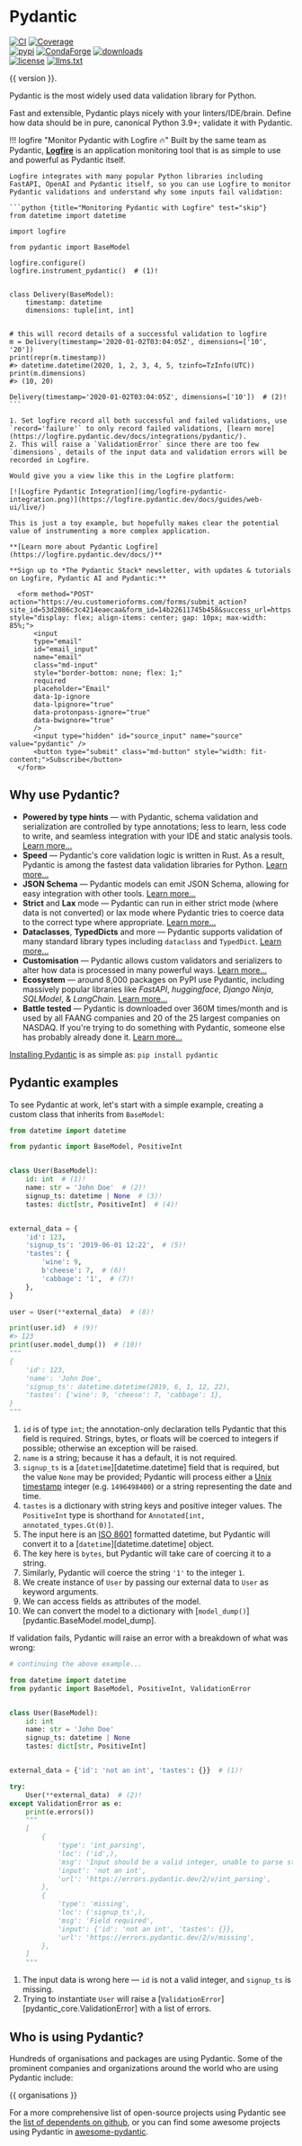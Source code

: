 # Pydantic

[![CI](https://img.shields.io/github/actions/workflow/status/pydantic/pydantic/ci.yml?branch=main&logo=github&label=CI)](https://github.com/pydantic/pydantic/actions?query=event%3Apush+branch%3Amain+workflow%3ACI)
[![Coverage](https://coverage-badge.samuelcolvin.workers.dev/pydantic/pydantic.svg)](https://github.com/pydantic/pydantic/actions?query=event%3Apush+branch%3Amain+workflow%3ACI)<br>
[![pypi](https://img.shields.io/pypi/v/pydantic.svg)](https://pypi.python.org/pypi/pydantic)
[![CondaForge](https://img.shields.io/conda/v/conda-forge/pydantic.svg)](https://anaconda.org/conda-forge/pydantic)
[![downloads](https://static.pepy.tech/badge/pydantic/month)](https://pepy.tech/project/pydantic)<br>
[![license](https://img.shields.io/github/license/pydantic/pydantic.svg)](https://github.com/pydantic/pydantic/blob/main/LICENSE)
[![llms.txt](https://img.shields.io/badge/llms.txt-green)](https://docs.pydantic.dev/latest/llms.txt)

{{ version }}.

Pydantic is the most widely used data validation library for Python.

Fast and extensible, Pydantic plays nicely with your linters/IDE/brain. Define how data should be in pure, canonical Python 3.9+; validate it with Pydantic.

!!! logfire "Monitor Pydantic with Logfire :fire:"
    Built by the same team as Pydantic, **[Logfire](https://pydantic.dev/logfire)** is an application monitoring tool that is as simple to use and powerful as Pydantic itself.

    Logfire integrates with many popular Python libraries including FastAPI, OpenAI and Pydantic itself, so you can use Logfire to monitor Pydantic validations and understand why some inputs fail validation:

    ```python {title="Monitoring Pydantic with Logfire" test="skip"}
    from datetime import datetime

    import logfire

    from pydantic import BaseModel

    logfire.configure()
    logfire.instrument_pydantic()  # (1)!


    class Delivery(BaseModel):
        timestamp: datetime
        dimensions: tuple[int, int]


    # this will record details of a successful validation to logfire
    m = Delivery(timestamp='2020-01-02T03:04:05Z', dimensions=['10', '20'])
    print(repr(m.timestamp))
    #> datetime.datetime(2020, 1, 2, 3, 4, 5, tzinfo=TzInfo(UTC))
    print(m.dimensions)
    #> (10, 20)

    Delivery(timestamp='2020-01-02T03:04:05Z', dimensions=['10'])  # (2)!
    ```

    1. Set logfire record all both successful and failed validations, use `record='failure'` to only record failed validations, [learn more](https://logfire.pydantic.dev/docs/integrations/pydantic/).
    2. This will raise a `ValidationError` since there are too few `dimensions`, details of the input data and validation errors will be recorded in Logfire.

    Would give you a view like this in the Logfire platform:

    [![Logfire Pydantic Integration](img/logfire-pydantic-integration.png)](https://logfire.pydantic.dev/docs/guides/web-ui/live/)

    This is just a toy example, but hopefully makes clear the potential value of instrumenting a more complex application.

    **[Learn more about Pydantic Logfire](https://logfire.pydantic.dev/docs/)**

    **Sign up to *The Pydantic Stack* newsletter, with updates & tutorials on Logfire, Pydantic AI and Pydantic:**

      <form method="POST" action="https://eu.customerioforms.com/forms/submit_action?site_id=53d2086c3c4214eaecaa&form_id=14b22611745b458&success_url=https://docs.pydantic.dev/" style="display: flex; align-items: center; gap: 10px; max-width: 85%;">
          <input
          type="email"
          id="email_input"
          name="email"
          class="md-input"
          style="border-bottom: none; flex: 1;"
          required
          placeholder="Email"
          data-1p-ignore
          data-lpignore="true"
          data-protonpass-ignore="true"
          data-bwignore="true"
          />
          <input type="hidden" id="source_input" name="source" value="pydantic" />
          <button type="submit" class="md-button" style="width: fit-content;">Subscribe</button>
      </form>

## Why use Pydantic?

- **Powered by type hints** &mdash; with Pydantic, schema validation and serialization are controlled by type annotations; less to learn, less code to write, and seamless integration with your IDE and static analysis tools. [Learn more…](why.md#type-hints)
- **Speed** &mdash; Pydantic's core validation logic is written in Rust. As a result, Pydantic is among the fastest data validation libraries for Python. [Learn more…](why.md#performance)
- **JSON Schema** &mdash; Pydantic models can emit JSON Schema, allowing for easy integration with other tools. [Learn more…](why.md#json-schema)
- **Strict** and **Lax** mode &mdash; Pydantic can run in either strict mode (where data is not converted) or lax mode where Pydantic tries to coerce data to the correct type where appropriate. [Learn more…](why.md#strict-lax)
- **Dataclasses**, **TypedDicts** and more &mdash; Pydantic supports validation of many standard library types including `dataclass` and `TypedDict`. [Learn more…](why.md#dataclasses-typeddict-more)
- **Customisation** &mdash; Pydantic allows custom validators and serializers to alter how data is processed in many powerful ways. [Learn more…](why.md#customisation)
- **Ecosystem** &mdash; around 8,000 packages on PyPI use Pydantic, including massively popular libraries like
  _FastAPI_, _huggingface_, _Django Ninja_, _SQLModel_, & _LangChain_. [Learn more…](why.md#ecosystem)
- **Battle tested** &mdash; Pydantic is downloaded over 360M times/month and is used by all FAANG companies and 20 of the 25 largest companies on NASDAQ. If you're trying to do something with Pydantic, someone else has probably already done it. [Learn more…](why.md#using-pydantic)

[Installing Pydantic](install.md) is as simple as: `pip install pydantic`

## Pydantic examples

To see Pydantic at work, let's start with a simple example, creating a custom class that inherits from `BaseModel`:

```python {upgrade="skip" title="Validation Successful" requires="3.10"}
from datetime import datetime

from pydantic import BaseModel, PositiveInt


class User(BaseModel):
    id: int  # (1)!
    name: str = 'John Doe'  # (2)!
    signup_ts: datetime | None  # (3)!
    tastes: dict[str, PositiveInt]  # (4)!


external_data = {
    'id': 123,
    'signup_ts': '2019-06-01 12:22',  # (5)!
    'tastes': {
        'wine': 9,
        b'cheese': 7,  # (6)!
        'cabbage': '1',  # (7)!
    },
}

user = User(**external_data)  # (8)!

print(user.id)  # (9)!
#> 123
print(user.model_dump())  # (10)!
"""
{
    'id': 123,
    'name': 'John Doe',
    'signup_ts': datetime.datetime(2019, 6, 1, 12, 22),
    'tastes': {'wine': 9, 'cheese': 7, 'cabbage': 1},
}
"""
```

1. `id` is of type `int`; the annotation-only declaration tells Pydantic that this field is required. Strings,
   bytes, or floats will be coerced to integers if possible; otherwise an exception will be raised.
2. `name` is a string; because it has a default, it is not required.
3. `signup_ts` is a [`datetime`][datetime.datetime] field that is required, but the value `None` may be provided;
   Pydantic will process either a [Unix timestamp](https://en.wikipedia.org/wiki/Unix_time) integer (e.g. `1496498400`)
   or a string representing the date and time.
4. `tastes` is a dictionary with string keys and positive integer values. The `PositiveInt` type is
   shorthand for `Annotated[int, annotated_types.Gt(0)]`.
5. The input here is an [ISO 8601](https://en.wikipedia.org/wiki/ISO_8601) formatted datetime, but Pydantic will
   convert it to a [`datetime`][datetime.datetime] object.
6. The key here is `bytes`, but Pydantic will take care of coercing it to a string.
7. Similarly, Pydantic will coerce the string `'1'` to the integer `1`.
8. We create instance of `User` by passing our external data to `User` as keyword arguments.
9. We can access fields as attributes of the model.
10. We can convert the model to a dictionary with [`model_dump()`][pydantic.BaseModel.model_dump].

If validation fails, Pydantic will raise an error with a breakdown of what was wrong:

```python {upgrade="skip" title="Validation Error" test="skip" lint="skip"}
# continuing the above example...

from datetime import datetime
from pydantic import BaseModel, PositiveInt, ValidationError


class User(BaseModel):
    id: int
    name: str = 'John Doe'
    signup_ts: datetime | None
    tastes: dict[str, PositiveInt]


external_data = {'id': 'not an int', 'tastes': {}}  # (1)!

try:
    User(**external_data)  # (2)!
except ValidationError as e:
    print(e.errors())
    """
    [
        {
            'type': 'int_parsing',
            'loc': ('id',),
            'msg': 'Input should be a valid integer, unable to parse string as an integer',
            'input': 'not an int',
            'url': 'https://errors.pydantic.dev/2/v/int_parsing',
        },
        {
            'type': 'missing',
            'loc': ('signup_ts',),
            'msg': 'Field required',
            'input': {'id': 'not an int', 'tastes': {}},
            'url': 'https://errors.pydantic.dev/2/v/missing',
        },
    ]
    """
```

1. The input data is wrong here &mdash; `id` is not a valid integer, and `signup_ts` is missing.
2. Trying to instantiate `User` will raise a [`ValidationError`][pydantic_core.ValidationError] with a list of errors.

## Who is using Pydantic?

Hundreds of organisations and packages are using Pydantic. Some of the prominent companies and organizations around the world who are using Pydantic include:

{{ organisations }}

For a more comprehensive list of open-source projects using Pydantic see the
[list of dependents on github](https://github.com/pydantic/pydantic/network/dependents), or you can find some awesome projects using Pydantic in [awesome-pydantic](https://github.com/Kludex/awesome-pydantic).
